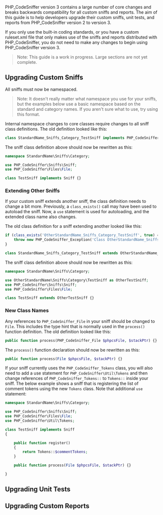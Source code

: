 PHP_CodeSniffer version 3 contains a large number of core changes and breaks backwards compatibility for all custom sniffs and reports. The aim of this guide is to help developers upgrade their custom sniffs, unit tests, and reports from PHP_CodeSniffer version 2 to version 3.

If you only use the built-in coding standards, or you have a custom ruleset.xml file that only makes use of the sniffs and reports distributed with PHP_CodeSniffer, you do not need to make any changes to begin using PHP_CodeSniffer version 3.

> Note: This guide is a work in progress. Large sections are not yet complete.

## Upgrading Custom Sniffs

All sniffs must now be namespaced.

> Note: It doesn't really matter what namespace you use for your sniffs, but the examples below use a basic namespace based on the standard and category names. If you aren't sure what to use, try using this format.

Internal namespace changes to core classes require changes to all sniff class definitions. The old definition looked like this:
```php
class StandardName_Sniffs_Category_TestSniff implements PHP_CodeSniffer_Sniff {}
```

The sniff class definition above should now be rewritten as this:
```php
namespace StandardName\Sniffs\Category;

use PHP_CodeSniffer\Sniffs\Sniff;
use PHP_CodeSniffer\Files\File;

class TestSniff implements Sniff {}
```

### Extending Other Sniffs

If your custom sniff extends another sniff, the class definition needs to change a bit more. Previously, a `class_exists()` call may have been used to autoload the sniff. Now, a `use` statement is used for autoloading, and the extended class name also changes.

The old class definition for a sniff extending another looked like this:
```php
if (class_exists('OtherStandardName_Sniffs_Category_TestSniff', true) === false) {
    throw new PHP_CodeSniffer_Exception('Class OtherStandardName_Sniffs_Category_TestSniff not found');
}

class StandardName_Sniffs_Category_TestSniff extends OtherStandardName_Sniffs_Category_TestSniff {}
```

The sniff class definition above should now be rewritten as this:
```php
namespace StandardName\Sniffs\Category;

use OtherStandardName\Sniffs\Category\TestSniff as OtherTestSniff;
use PHP_CodeSniffer\Sniffs\Sniff;
use PHP_CodeSniffer\Files\File;

class TestSniff extends OtherTestSniff {}
```

### New Class Names
Any references to `PHP_CodeSniffer_File` in your sniff should be changed to `File`. This includes the type hint that is normally used in the `process()` function definition. The old definition looked like this:
```php
public function process(PHP_CodeSniffer_File $phpcsFile, $stackPtr) {}
```

The `process()` function declaration should now be rewritten as this:
```php
public function process(File $phpcsFile, $stackPtr) {}
```

If your sniff currently uses the `PHP_CodeSniffer_Tokens` class, you will also need to add a use statement for `PHP_CodeSniffer\Util\Tokens` and then change references of `PHP_CodeSniffer_Tokens::` to `Tokens::` inside your sniff. The below example shows a sniff that is registering the list of comment tokens using the new `Tokens` class. Note that additional `use` statement:
```php
namespace StandardName\Sniffs\Category;

use PHP_CodeSniffer\Sniffs\Sniff;
use PHP_CodeSniffer\Files\File;
use PHP_CodeSniffer\Util\Tokens;

class TestSniff implements Sniff
{

    public function register()
    {
        return Tokens::$commentTokens;
    }

    public function process(File $phpcsFile, $stackPtr) {}

}
```

## Upgrading Unit Tests

## Upgrading Custom Reports

